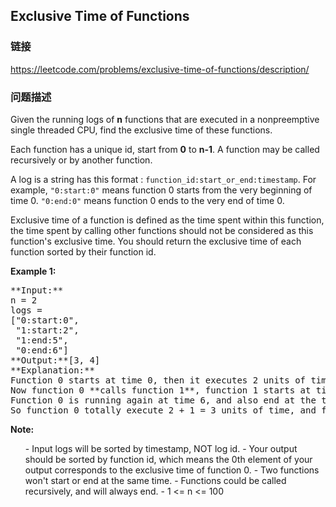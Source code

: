 ## Exclusive Time of Functions  
### 链接  
https://leetcode.com/problems/exclusive-time-of-functions/description/  
### 问题描述
Given the running logs of **n** functions that are executed in a nonpreemptive single threaded CPU, find the exclusive time of these functions. 

Each function has a unique id, start from **0** to **n-1**. A function may be called recursively or by another function.

A log is a string has this format : `function_id:start_or_end:timestamp`. For example, `"0:start:0"` means function 0 starts from the very beginning of time 0. `"0:end:0"` means function 0 ends to the very end of time 0. 

Exclusive time of a function is defined as the time spent within this function, the time spent by calling other functions should not be considered as this function's exclusive time. You should return the exclusive time of each function sorted by their function id.

**Example 1:**<br />
<pre>
**Input:**
n = 2
logs = 
["0:start:0",
 "1:start:2",
 "1:end:5",
 "0:end:6"]
**Output:**[3, 4]
**Explanation:**
Function 0 starts at time 0, then it executes 2 units of time and reaches the end of time 1. 
Now function 0 **calls function 1**, function 1 starts at time 2, executes 4 units of time and end at time 5.
Function 0 is running again at time 6, and also end at the time 6, thus executes 1 unit of time. 
So function 0 totally execute 2 + 1 = 3 units of time, and function 1 totally execute 4 units of time.
</pre>


**Note:**<br>
<ol>
- Input logs will be sorted by timestamp, NOT log id.
- Your output should be sorted by function id, which means the 0th element of your output corresponds to the exclusive time of function 0.
- Two functions won't start or end at the same time.
- Functions could be called recursively, and will always end.
- 1 <= n <= 100
</ol>

